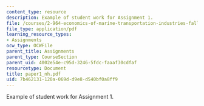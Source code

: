 ```yaml
---
content_type: resource
description: Example of student work for Assignment 1.
file: /courses/2-964-economics-of-marine-transportation-industries-fall-2006/7b462131120a069dd9e8d540bf0a8ff9_paper1_nh.pdf
file_type: application/pdf
learning_resource_types:
- Assignments
ocw_type: OCWFile
parent_title: Assignments
parent_type: CourseSection
parent_uid: 4002e54e-c95d-3246-5fdc-faaaf30cdfaf
resourcetype: Document
title: paper1_nh.pdf
uid: 7b462131-120a-069d-d9e8-d540bf0a8ff9
---
```

Example of student work for Assignment 1.

